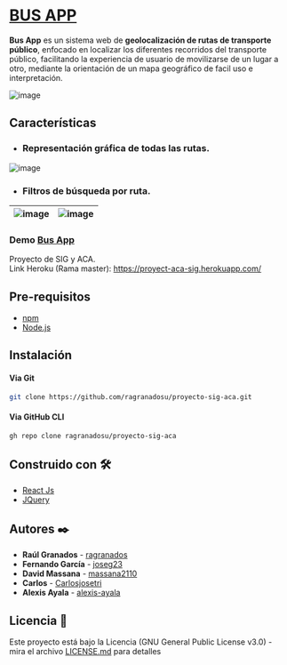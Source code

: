 # [BUS APP](https://proyect-aca-sig.herokuapp.com/)

**Bus App** es un sistema web de **geolocalización de rutas de transporte público**, enfocado en localizar los diferentes recorridos del transporte público, facilitando la experiencia de usuario de movilizarse de un lugar a otro, mediante la orientación de un mapa geográfico de facil uso e interpretación.

![image](https://user-images.githubusercontent.com/42684829/124512962-e9117380-dd96-11eb-86fd-7bf9fbaf380f.png)

## Características
- ### Representación gráfica de todas las rutas.
![image](https://user-images.githubusercontent.com/42684829/124512869-afd90380-dd96-11eb-8b37-911b5158c2a1.png)


- ### Filtros de búsqueda por ruta.

| ![image](https://user-images.githubusercontent.com/42684829/124512753-612b6980-dd96-11eb-92a0-1404aa643b2b.png) | ![image](https://user-images.githubusercontent.com/42684829/124512792-7d2f0b00-dd96-11eb-9882-6466f2ac6ebb.png) |
| ------------- | ------------- |

### **Demo [Bus App](http://proyect-aca-sig.herokuapp.com/)**
  
Proyecto de SIG y ACA.  
Link Heroku (Rama master): https://proyect-aca-sig.herokuapp.com/

## Pre-requisitos
- [npm](https://docs.npmjs.com/cli/v7/commands/npm-install)
- [Node.js](https://nodejs.org/es/)

## Instalación

#### Via Git
```bash
git clone https://github.com/ragranadosu/proyecto-sig-aca.git
```

#### Via GitHub CLI
```bash
gh repo clone ragranadosu/proyecto-sig-aca
```

## Construido con 🛠️

* [React Js](https://es.reactjs.org/)
* [JQuery](https://jquery.com/)

## Autores ✒️

* **Raúl Granados** - [ragranados](https://github.com/ragranados)
* **Fernando García** - [joseg23](https://github.com/joseg23)
* **David Massana** - [massana2110](https://github.com/massana2110)
* **Carlos** - [Carlosjosetri](https://github.com/Carlosjosetri)
* **Alexis Ayala** - [alexis-ayala](https://github.com/alexis-ayala)

## Licencia 📄

Este proyecto está bajo la Licencia (GNU General Public License v3.0) - mira el archivo [LICENSE.md](https://github.com/ragranadosu/proyecto-sig-aca/blob/master/LICENSE) para detalles
